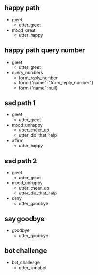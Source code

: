 ## happy path
* greet
  - utter_greet
* mood_great
  - utter_happy

## happy path query number
* greet
  - utter_greet
* query_numbers
  - form_reply_number
  - form {"name": "form_reply_number"}
  - form {"name": null}


## sad path 1
* greet
  - utter_greet
* mood_unhappy
  - utter_cheer_up
  - utter_did_that_help
* affirm
  - utter_happy

## sad path 2
* greet
  - utter_greet
* mood_unhappy
  - utter_cheer_up
  - utter_did_that_help
* deny
  - utter_goodbye

## say goodbye
* goodbye
  - utter_goodbye

## bot challenge
* bot_challenge
  - utter_iamabot
